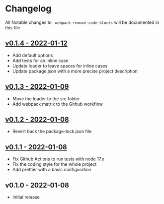 # Changelog

All Notable changes to ` webpack-remove-code-blocks` will be documented in this file

## [v0.1.4 - 2022-01-12](https://github.com/kudashevs/webpack-remove-code-blocks/compare/v0.1.3...v0.1.4)

- Add default options
- Add tests for an inline case
- Update loader to leave spaces for inline cases
- Update package.json with a more precise project description

## [v0.1.3 - 2022-01-09](https://github.com/kudashevs/webpack-remove-code-blocks/compare/v0.1.2...v0.1.3)

- Move the loader to the src folder
- Add webpack matrix to the Github workflow

## [v0.1.2 - 2022-01-08](https://github.com/kudashevs/webpack-remove-code-blocks/compare/v0.1.1...v0.1.2)

- Revert back the package-lock.json file

## [v0.1.1 - 2022-01-08](https://github.com/kudashevs/webpack-remove-code-blocks/compare/v0.1.0...v0.1.1)

- Fix Github Actions to run tests with node 17.x
- Fix the coding style for the whole project
- Add prettier with a basic configuration

## v0.1.0 - 2022-01-08

- Initial release
